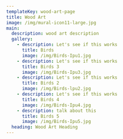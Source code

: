 ```yaml
---
templateKey: wood-art-page
title: Wood Art
image: /img/mural-icon11-large.jpg
main:
  description: wood art description
  gallery:
    - description: Let's see if this works
      title: Birds
      image: /img/Birds-Ipu1.jpg
    - description: Let's see if this works
      title: Birds 3
      image: /img/Birds-Ipu3.jpg
    - description: Let's see if this works
      title: Birds 2
      image: /img/Birds-lpu2.jpg
    - description: Let's see if this works
      title: Birds 4
      image: /img/Birds-Ipu4.jpg
    - description: talk about this
      title: Birds 5
      image: /img/Birds-Ipu5.jpg
  heading: Wood Art Heading
---
```

